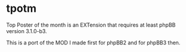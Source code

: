 # tpotm

Top Poster of the month is an EXTension that requires at least phpBB version 3.1.0-b3.

This is a port of the MOD I made first for phpBB2 and for phpBB3 then.
